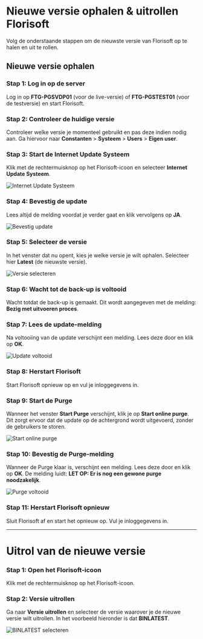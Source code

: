 # **Nieuwe versie ophalen & uitrollen Florisoft**

Volg de onderstaande stappen om de nieuwste versie van Florisoft op te halen en uit te rollen.

## **Nieuwe versie ophalen**

### **Stap 1: Log in op de server**
Log in op **FTG-PGSVDP01** (voor de live-versie) of **FTG-PGSTEST01** (voor de testversie) en start Florisoft.

### **Stap 2: Controleer de huidige versie**
Controleer welke versie je momenteel gebruikt en pas deze indien nodig aan. Ga hiervoor naar **Constanten** > **Systeem** > **Users** > **Eigen user**.

### **Stap 3: Start de Internet Update Systeem**
Klik met de rechtermuisknop op het Florisoft-icoon en selecteer **Internet Update Systeem**.

![Internet Update Systeem](https://github.com/user-attachments/assets/8b247502-29e7-452b-90cf-3143bee7de39)

### **Stap 4: Bevestig de update**
Lees altijd de melding voordat je verder gaat en klik vervolgens op **JA**.

![Bevestig update](https://github.com/user-attachments/assets/95092c16-8168-41ed-8ed1-baecae3323d8)

### **Stap 5: Selecteer de versie**
In het venster dat nu opent, kies je welke versie je wilt ophalen. Selecteer hier **Latest** (de nieuwste versie).

![Versie selecteren](https://github.com/user-attachments/assets/456f1b54-e363-411a-a172-aa7702a5f8a8)

### **Stap 6: Wacht tot de back-up is voltooid**
Wacht totdat de back-up is gemaakt. Dit wordt aangegeven met de melding: **Bezig met uitvoeren proces**.

### **Stap 7: Lees de update-melding**
Na voltooiing van de update verschijnt een melding. Lees deze door en klik op **OK**.

![Update voltooid](https://github.com/user-attachments/assets/bb025677-b659-4cf0-9b10-5b9646f70a6c)


### **Stap 8: Herstart Florisoft**
Start Florisoft opnieuw op en vul je inloggegevens in.

### **Stap 9: Start de Purge**
Wanneer het venster **Start Purge** verschijnt, klik je op **Start online purge**. Dit zorgt ervoor dat de update op de achtergrond wordt uitgevoerd, zonder de gebruikers te storen.

![Start online purge](https://github.com/user-attachments/assets/1011171f-efb3-4a8d-a59a-3d096cae4755)

### **Stap 10: Bevestig de Purge-melding**
Wanneer de Purge klaar is, verschijnt een melding. Lees deze door en klik op **OK**. De melding luidt: **LET OP: Er is nog een gewone purge noodzakelijk**.

![Purge voltooid](https://github.com/user-attachments/assets/5c11f0ee-3350-4bc0-9f7c-733a3e3fb0c4)

### **Stap 11: Herstart Florisoft opnieuw**
Sluit Florisoft af en start het opnieuw op. Vul je inloggegevens in.

---

# **Uitrol van de nieuwe versie**

### **Stap 1: Open het Florisoft-icoon**
Klik met de rechtermuisknop op het Florisoft-icoon.

### **Stap 2: Versie uitrollen**
Ga naar **Versie uitrollen** en selecteer de versie waarover je de nieuwe versie wilt uitrollen. In het voorbeeld hieronder is dat **BINLATEST**.

![BINLATEST selecteren](https://github.com/user-attachments/assets/77d848ed-3075-47a1-827c-a6c438005b8a)
